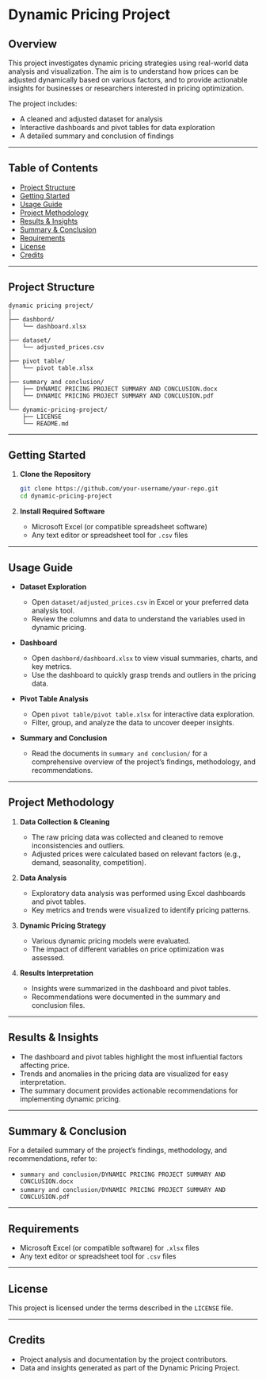 # Dynamic Pricing Project

## Overview

This project investigates dynamic pricing strategies using real-world data analysis and visualization. The aim is to understand how prices can be adjusted dynamically based on various factors, and to provide actionable insights for businesses or researchers interested in pricing optimization.

The project includes:
- A cleaned and adjusted dataset for analysis
- Interactive dashboards and pivot tables for data exploration
- A detailed summary and conclusion of findings

---

## Table of Contents

- [Project Structure](#project-structure)
- [Getting Started](#getting-started)
- [Usage Guide](#usage-guide)
- [Project Methodology](#project-methodology)
- [Results & Insights](#results--insights)
- [Summary & Conclusion](#summary--conclusion)
- [Requirements](#requirements)
- [License](#license)
- [Credits](#credits)

---

## Project Structure

```
dynamic pricing project/
│
├── dashbord/
│   └── dashboard.xlsx
│
├── dataset/
│   └── adjusted_prices.csv
│
├── pivot table/
│   └── pivot table.xlsx
│
├── summary and conclusion/
│   ├── DYNAMIC PRICING PROJECT SUMMARY AND CONCLUSION.docx
│   └── DYNAMIC PRICING PROJECT SUMMARY AND CONCLUSION.pdf
│
└── dynamic-pricing-project/
    ├── LICENSE
    └── README.md
```

---

## Getting Started

1. **Clone the Repository**
   ```sh
   git clone https://github.com/your-username/your-repo.git
   cd dynamic-pricing-project
   ```

2. **Install Required Software**
   - Microsoft Excel (or compatible spreadsheet software)
   - Any text editor or spreadsheet tool for `.csv` files

---

## Usage Guide

- **Dataset Exploration**
  - Open `dataset/adjusted_prices.csv` in Excel or your preferred data analysis tool.
  - Review the columns and data to understand the variables used in dynamic pricing.

- **Dashboard**
  - Open `dashbord/dashboard.xlsx` to view visual summaries, charts, and key metrics.
  - Use the dashboard to quickly grasp trends and outliers in the pricing data.

- **Pivot Table Analysis**
  - Open `pivot table/pivot table.xlsx` for interactive data exploration.
  - Filter, group, and analyze the data to uncover deeper insights.

- **Summary and Conclusion**
  - Read the documents in `summary and conclusion/` for a comprehensive overview of the project’s findings, methodology, and recommendations.

---

## Project Methodology

1. **Data Collection & Cleaning**
   - The raw pricing data was collected and cleaned to remove inconsistencies and outliers.
   - Adjusted prices were calculated based on relevant factors (e.g., demand, seasonality, competition).

2. **Data Analysis**
   - Exploratory data analysis was performed using Excel dashboards and pivot tables.
   - Key metrics and trends were visualized to identify pricing patterns.

3. **Dynamic Pricing Strategy**
   - Various dynamic pricing models were evaluated.
   - The impact of different variables on price optimization was assessed.

4. **Results Interpretation**
   - Insights were summarized in the dashboard and pivot tables.
   - Recommendations were documented in the summary and conclusion files.

---

## Results & Insights

- The dashboard and pivot tables highlight the most influential factors affecting price.
- Trends and anomalies in the pricing data are visualized for easy interpretation.
- The summary document provides actionable recommendations for implementing dynamic pricing.

---

## Summary & Conclusion

For a detailed summary of the project’s findings, methodology, and recommendations, refer to:
- `summary and conclusion/DYNAMIC PRICING PROJECT SUMMARY AND CONCLUSION.docx`
- `summary and conclusion/DYNAMIC PRICING PROJECT SUMMARY AND CONCLUSION.pdf`

---

## Requirements

- Microsoft Excel (or compatible software) for `.xlsx` files
- Any text editor or spreadsheet tool for `.csv` files

---

## License

This project is licensed under the terms described in the `LICENSE` file.

---

## Credits

- Project analysis and documentation by the project contributors.
- Data and insights generated as part of the Dynamic Pricing Project.
